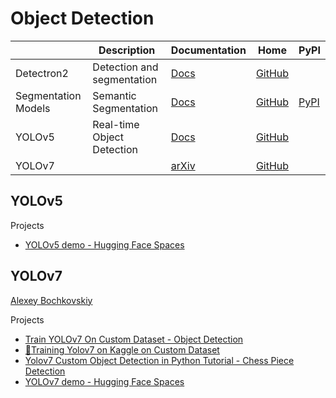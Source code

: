Object Detection
===

|                     | Description                | Documentation                                                | Home                                                         | PyPI                                                         |
| ------------------- | -------------------------- | ------------------------------------------------------------ | ------------------------------------------------------------ | ------------------------------------------------------------ |
| Detectron2          | Detection and segmentation | [Docs](https://detectron2.readthedocs.io/en/latest/)         | [GitHub](https://github.com/facebookresearch/detectron2)     |                                                              |
| Segmentation Models | Semantic Segmentation      | [Docs](https://segmentation-models.readthedocs.io/en/latest/index.html) | [GitHub](https://github.com/qubvel/segmentation_models.pytorch) | [PyPI](https://pypi.org/project/segmentation-models-pytorch/) |
| YOLOv5              | Real-time Object Detection | [Docs](https://docs.ultralytics.com/)                        | [GitHub](https://github.com/ultralytics/yolov5)              |                                                              |
| YOLOv7              |                            | [arXiv](https://arxiv.org/abs/2207.02696)                    | [GitHub](https://github.com/WongKinYiu/yolov7)               |                                                              |

YOLOv5
---

Projects

- [YOLOv5 demo - Hugging Face Spaces](https://huggingface.co/spaces/shriarul5273/yolov5)

YOLOv7
---

[Alexey Bochkovskiy](https://twitter.com/alexeyab84?s=21&t=Gm6ne0ep0Kbxkz6vL-E5oA)

Projects

- [Train YOLOv7 On Custom Dataset - Object Detection](https://youtu.be/rfDj1oORpeg)
- [🚀Training Yolov7 on Kaggle on Custom Dataset](https://www.kaggle.com/code/owaiskhan9654/training-yolov7-on-kaggle-on-custom-dataset)
- [Yolov7 Custom Object Detection in Python Tutorial - Chess Piece Detection](https://youtu.be/RXbtSwZsoEU)
- [YOLOv7 demo - Hugging Face Spaces](https://huggingface.co/spaces/JackerKun/yolov7)
